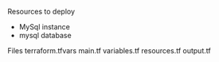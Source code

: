 Resources to deploy
- MySql instance
- mysql database


Files
terraform.tfvars
main.tf
variables.tf
resources.tf
output.tf
